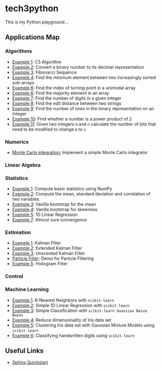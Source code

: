 # tech3python

This is my Python playground...


## Applications Map

### Algorithms

- <a href="applications/algorithms/example_1.py">Example 1</a>: C3 Algorithm
- <a href="applications/algorithms/example_2.py">Example 2</a>: Convert a binary number to its decimal representation
- <a href="applications/algorithms/example_3.py">Example 3</a>: Fibonacci Sequence
- <a href="applications/algorithms/example_4.py">Example 4</a>: Find the minimum element between two increasingly sorted sub-arrays
- <a href="applications/algorithms/example_5.py">Example 6</a>: Find the index of turning point in a unimodal array
- <a href="applications/algorithms/example_6.py">Example 6</a>: Find the majority element in an array
- <a href="applications/algorithms/example_7.py">Example 7</a>: Find the number of digits in a given integer
- <a href="applications/algorithms/example_8.py">Example 8</a>: Find the edit distance between two strings
- <a href="applications/algorithms/example_9.py">Example 9</a>: Find the number of ones in the binary representation on an integer
- <a href="applications/algorithms/example_10.py">Example 10</a>: Find whether a number is a power product of 2
- <a href="applications/algorithms/example_11.py">Example 11</a>: Given two integers ```m``` and ```n``` calculate the number of bits that need to
be modified to change ```m``` to ```n```

### Numerics 

- <a href="applications/numerics/example_1.py">Monte Carlo integration:</a> Implement a simple Monte Carlo integrator

### Linear Algebra

### Statistics

- <a href="https://github.com/pockerman/tech3python/blob/master/applications/statistics/example_1.py">Example 1</a>: Compute basic statistics using NumPy
- <a href="https://github.com/pockerman/tech3python/blob/master/applications/statistics/example_2.py">Example 2</a>: Compute the mean, standard deviation and correlation of two variables
- <a href="https://github.com/pockerman/tech3python/blob/master/applications/statistics/example_3.py">Example 3</a>: Vanilla bootstrap for the mean
- <a href="https://github.com/pockerman/tech3python/blob/master/applications/statistics/example_4.py">Example 4</a>: Vanilla bootstrap for skewness
- <a href="https://github.com/pockerman/tech3python/blob/master/applications/statistics/example_5.py">Example 5</a>: 1D Linear Regression
- <a href="https://github.com/pockerman/tech3python/blob/master/applications/statistics/example_7.py">Example 7</a>: Almost sure convergence 


### Estimation

- <a href="#">Example 1</a>: Kalman Filter
- <a href="#">Example 2</a>: Extended Kalman Filter
- <a href="#">Example 3</a>: Unscented Kalman Filter
- <a href="applications/estimation/example_1.py">Particle Filter</a>: Demo for Particle Filtering 
- <a href="#">Example 5</a>: Histogram Filter


### Control

### Machine Learning

- <a href="applications/machine_learning/example_1.py">Example 1</a>: K-Nearest Neighbors with ```scikit-learn```
- <a href="applications/machine_learning/example_2.py">Example 2</a>: Simple 1D Linear Regression with ```scikit-learn```
- <a href="applications/machine_learning/example_3.py">Example 3</a>: Simple Classification with ```scikit-learn Guassian Naive Bayes```
- <a href="applications/machine_learning/example_4.py">Example 4</a>: Reduce dimensionality of Iris data set
- <a href="applications/machine_learning/example_5.py">Example 5</a>:  Clustering Iris data set with Gaussian Mixture Models  using ```scikit-learn```
- <a href="applications/machine_learning/example_6.py">Example 6</a>:  Classifying handwritten digits using ```scikit-learn```


## Useful Links

- <a href="https://sphinx-rtd-tutorial.readthedocs.io/en/latest/sphinx-quickstart.html">Sphinx Quickstart</a> 
